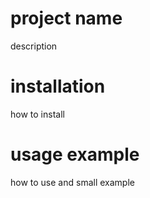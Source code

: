 # project name
description

# installation
how to install

# usage example
how to use and small example
